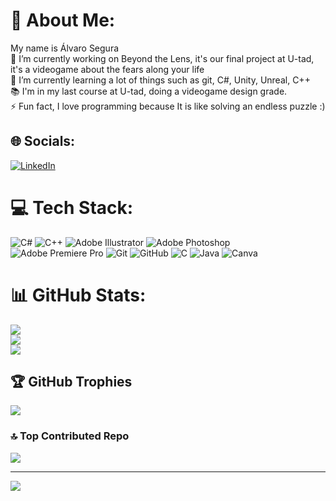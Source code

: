 # 💫 About Me:
My name is Álvaro Segura<br>🔭 I’m currently working on Beyond the Lens, it's our final project at U-tad, it's a videogame about the fears along your life<br>🌱 I’m currently learning a lot of things such as git, C#, Unity, Unreal, C++<br>📚 I'm in my last course at U-tad, doing a videogame design grade.<br>⚡ Fun fact, I love programming because It is like solving an endless puzzle :)


## 🌐 Socials:
[![LinkedIn](https://img.shields.io/badge/LinkedIn-%230077B5.svg?logo=linkedin&logoColor=white)](https://linkedin.com/in/https://www.linkedin.com/in/alvarosegurasimon/) 

# 💻 Tech Stack:
![C#](https://img.shields.io/badge/c%23-%23239120.svg?style=for-the-badge&logo=csharp&logoColor=white) ![C++](https://img.shields.io/badge/c++-%2300599C.svg?style=for-the-badge&logo=c%2B%2B&logoColor=white) ![Adobe Illustrator](https://img.shields.io/badge/adobe%20illustrator-%23FF9A00.svg?style=for-the-badge&logo=adobe%20illustrator&logoColor=white) ![Adobe Photoshop](https://img.shields.io/badge/adobe%20photoshop-%2331A8FF.svg?style=for-the-badge&logo=adobe%20photoshop&logoColor=white) ![Adobe Premiere Pro](https://img.shields.io/badge/Adobe%20Premiere%20Pro-9999FF.svg?style=for-the-badge&logo=Adobe%20Premiere%20Pro&logoColor=white) ![Git](https://img.shields.io/badge/git-%23F05033.svg?style=for-the-badge&logo=git&logoColor=white) ![GitHub](https://img.shields.io/badge/github-%23121011.svg?style=for-the-badge&logo=github&logoColor=white) ![C](https://img.shields.io/badge/c-%2300599C.svg?style=for-the-badge&logo=c&logoColor=white) ![Java](https://img.shields.io/badge/java-%23ED8B00.svg?style=for-the-badge&logo=openjdk&logoColor=white) ![Canva](https://img.shields.io/badge/Canva-%2300C4CC.svg?style=for-the-badge&logo=Canva&logoColor=white)
# 📊 GitHub Stats:
![](https://github-readme-stats.vercel.app/api?username=alvaro51star&theme=dark&hide_border=false&include_all_commits=false&count_private=true)<br/>
![](https://github-readme-streak-stats.herokuapp.com/?user=alvaro51star&theme=dark&hide_border=false)<br/>
![](https://github-readme-stats.vercel.app/api/top-langs/?username=alvaro51star&theme=dark&hide_border=false&include_all_commits=false&count_private=true&layout=compact)

## 🏆 GitHub Trophies
![](https://github-profile-trophy.vercel.app/?username=alvaro51star&theme=radical&no-frame=false&no-bg=true&margin-w=4)

### 🔝 Top Contributed Repo
![](https://github-contributor-stats.vercel.app/api?username=alvaro51star&limit=5&theme=dark&combine_all_yearly_contributions=true)

---
[![](https://visitcount.itsvg.in/api?id=alvaro51star&icon=0&color=0)](https://visitcount.itsvg.in)

<!-- Proudly created with GPRM ( https://gprm.itsvg.in ) -->
